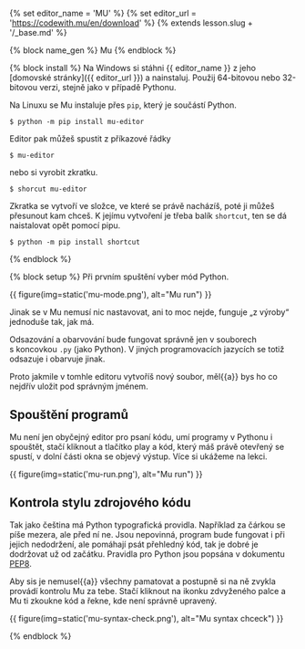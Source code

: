 {% set editor_name = 'MU' %}
{% set editor_url = 'https://codewith.mu/en/download' %}
{% extends lesson.slug + '/_base.md' %}

{% block name_gen %} Mu {% endblock %}

{% block install %} 
Na Windows
si stáhni {{ editor_name }} z jeho [domovské stránky]({{ editor_url }})
a nainstaluj. Použij 64-bitovou nebo 32-bitovou verzi, stejně jako v případě Pythonu.

Na Linuxu se Mu instaluje přes `pip`, který je součástí Python.
```console
$ python -m pip install mu-editor
```
Editor pak můžeš spustit z příkazové řádky
```console
$ mu-editor
```
nebo si vyrobit zkratku.
```console
$ shorcut mu-editor
```
Zkratka se vytvoří ve složce, ve které se právě nacházíš, poté ji můžeš přesunout kam chceš.
K jejímu vytvoření je třeba balík `shortcut`, ten se dá naistalovat opět pomocí pipu.
```console
$ python -m pip install shortcut
```


{% endblock %}

{% block setup %}
Při prvním spuštění vyber mód Python.

{{ figure(img=static('mu-mode.png'), alt="Mu run") }}

Jinak se v Mu nemusí nic nastavovat, ani to moc nejde, funguje „z výroby“ jednoduše tak, jak má.

Odsazování a obarvování bude fungovat správně jen v souborech s koncovkou `.py`
(jako Python).
V jiných programovacích jazycích se totiž odsazuje i obarvuje jinak.

Proto jakmile v tomhle editoru vytvoříš nový soubor,
měl{{a}} bys ho co nejdřív uložit pod správným jménem.

## Spouštění programů
Mu není jen obyčejný editor pro psaní kódu, umí programy v Pythonu i spouštět, stačí kliknout a tlačítko play a
kód, který máš právě otevřený se spustí, v dolní části okna se objevý výstup. Více si ukážeme na lekci.

{{ figure(img=static('mu-run.png'), alt="Mu run") }}

## Kontrola stylu zdrojového kódu

Tak jako čeština má Python typografická providla.
Například za čárkou se píše mezera, ale před ní ne.
Jsou nepovinná, program bude fungovat i při jejich nedodržení,
ale pomáhají psát přehledný kód, tak je dobré je dodržovat už od začátku.
Pravidla pro Python jsou popsána v dokumentu
[PEP8](https://www.python.org/dev/peps/pep-0008/).

Aby sis je nemusel{{a}} všechny pamatovat a postupně si na ně zvykla provádí kontrolu Mu za tebe.
Stačí kliknout na ikonku zdvyženého palce a Mu ti zkoukne kód a řekne, kde není správně upravený.

{{ figure(img=static('mu-syntax-check.png'), alt="Mu syntax chceck") }}



{% endblock %}


